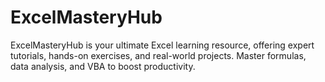 # ExcelMasteryHub
ExcelMasteryHub is your ultimate Excel learning resource, offering expert tutorials, hands-on exercises, and real-world projects. Master formulas, data analysis, and VBA to boost productivity.
